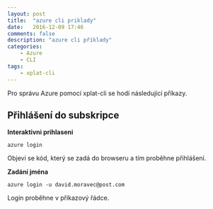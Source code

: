 ```yaml
---
layout: post
title:  "azure cli priklady"
date:   2016-12-09 17:46
comments: false
description: "azure cli příklady"
categories: 
    - Azure
    - CLI
tags: 
    - xplat-cli
---
```


Pro správu Azure pomocí xplat-cli se hodí následující příkazy.

## Přihlášení do subskripce

**Interaktivni prihlaseni**

```
azure login
```

Objevi se kód, který se zadá do browseru a tím proběhne přihlášení.

**Zadání jména**

```
azure login -u david.moravec@post.com
```

Login proběhne v příkazový řádce.


